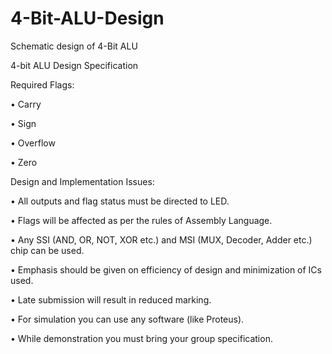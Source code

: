 # 4-Bit-ALU-Design
Schematic design of 4-Bit ALU

4-bit ALU Design Specification

Required Flags:

• Carry

• Sign

• Overflow

• Zero

Design and Implementation Issues:

• All outputs and flag status must be directed to LED.

• Flags will be affected as per the rules of Assembly Language.

• Any SSI (AND, OR, NOT, XOR etc.) and MSI (MUX, Decoder, Adder etc.) chip can be used. 

• Emphasis should be given on efficiency of design and minimization of ICs used.

• Late submission will result in reduced marking.

• For simulation you can use any software (like Proteus).

• While demonstration you must bring your group specification.

